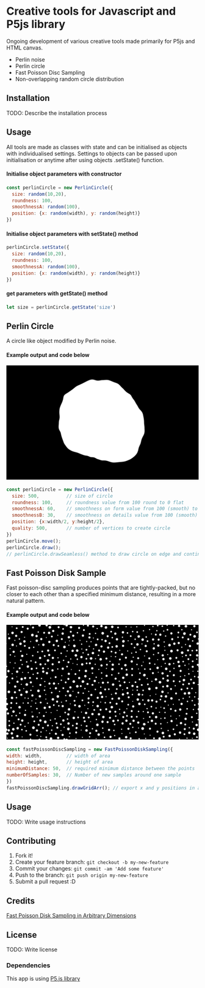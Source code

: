 # Creative tools for Javascript and P5js library
Ongoing development of various creative tools made primarily for P5js and HTML canvas.
* Perlin noise
* Perlin circle
* Fast Poisson Disc Sampling
* Non-overlapping random circle distribution

## Installation
TODO: Describe the installation process

## Usage
All tools are made as classes with state and can be initialised as objects with individualised settings.
Settings to objects can be passed upon initialisation or anytime after using objects .setState() function.

#### Initialise object parameters with constructor
```javascript
const perlinCircle = new PerlinCircle({
  size: random(10,20),
  roundness: 100,
  smoothnessA: random(100),
  position: {x: random(width), y: random(height)}
})
```

#### Initialise object parameters with setState() method
```javascript
perlinCircle.setState({
  size: random(10,20),
  roundness: 100,
  smoothnessA: random(100),
  position: {x: random(width), y: random(height)}
})
```

#### get parameters with getState() method
```javascript
let size = perlinCircle.getState('size')
```

## Perlin Circle
A circle like object modified by Perlin noise.

#### Example output and code below
![Perlin Circle](./img/perlin_circle.png?raw=true)

```javascript
const perlinCircle = new PerlinCircle({
  size: 500,          // size of circle
  roundness: 100,     // roundness value from 100 round to 0 flat
  smoothnessA: 60,    // smoothness on form value from 100 (smooth) to 0 rough
  smoothnessB: 30,    // smoothness on details value from 100 (smooth) to 0 rough
  position: {x:width/2, y:height/2},
  quality: 500,       // number of vertices to create circle
})
perlinCircle.move();
perlinCircle.draw();  
// perlinCircle.drawSeamless() method to draw circle on edge and continue on opposite side.
```

## Fast Poisson Disk Sample
Fast poisson-disc sampling produces points that are tightly-packed, but no closer to each other than a specified minimum distance, resulting in a more natural pattern.

#### Example output and code below
![Fast Poisson Disk Sample](./img/fast-poisson-disk-sample.png?raw=true)

```javascript
const fastPoissonDiscSampling = new FastPoissonDiskSampling({
width: width,         // width of area
height: height,       // height of area
minimumDistance: 50,  // required minimum distance between the points
numberOfSamples: 30,  // Number of new samples around one sample
})
fastPoissonDiscSampling.drawGridArr(); // export x and y positions in array
```

## Usage
TODO: Write usage instructions

## Contributing
1. Fork it!
2. Create your feature branch: `git checkout -b my-new-feature`
3. Commit your changes: `git commit -am 'Add some feature'`
4. Push to the branch: `git push origin my-new-feature`
5. Submit a pull request :D


## Credits
[Fast Poisson Disk Sampling in Arbitrary Dimensions](https://www.cs.ubc.ca/~rbridson/docs/bridson-siggraph07-poissondisk.pdf)

## License
TODO: Write license

### Dependencies
This app is using [P5.js library](https://github.com/processing/p5.js)
